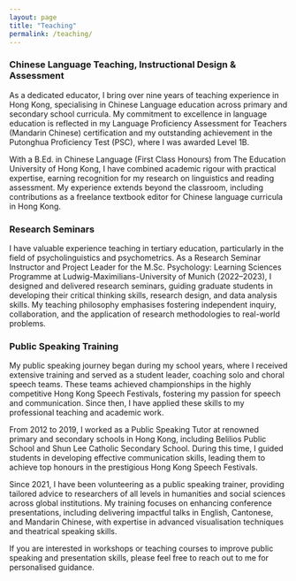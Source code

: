 ```yaml
---
layout: page
title: "Teaching"
permalink: /teaching/
---
```


### Chinese Language Teaching, Instructional Design & Assessment
As a dedicated educator, I bring over nine years of teaching experience in Hong Kong, specialising in Chinese Language education across primary and secondary school curricula. My commitment to excellence in language education is reflected in my Language Proficiency Assessment for Teachers (Mandarin Chinese) certification and my outstanding achievement in the Putonghua Proficiency Test (PSC), where I was awarded Level 1B.

With a B.Ed. in Chinese Language (First Class Honours) from The Education University of Hong Kong, I have combined academic rigour with practical expertise, earning recognition for my research on linguistics and reading assessment. My experience extends beyond the classroom, including contributions as a freelance textbook editor for Chinese language curricula in Hong Kong.

### Research Seminars
I have valuable experience teaching in tertiary education, particularly in the field of psycholinguistics and psychometrics. As a Research Seminar Instructor and Project Leader for the M.Sc. Psychology: Learning Sciences Programme at Ludwig-Maximilians-University of Munich (2022–2023), I designed and delivered research seminars, guiding graduate students in developing their critical thinking skills, research design, and data analysis skills. My teaching philosophy emphasises fostering independent inquiry, collaboration, and the application of research methodologies to real-world problems.

### Public Speaking Training
My public speaking journey began during my school years, where I received extensive training and served as a student leader, coaching solo and choral speech teams. These teams achieved championships in the highly competitive Hong Kong Speech Festivals, fostering my passion for speech and communication. Since then, I have applied these skills to my professional teaching and academic work.

From 2012 to 2019, I worked as a Public Speaking Tutor at renowned primary and secondary schools in Hong Kong, including Belilios Public School and Shun Lee Catholic Secondary School. During this time, I guided students in developing effective communication skills, leading them to achieve top honours in the prestigious Hong Kong Speech Festivals.

Since 2021, I have been volunteering as a public speaking trainer, providing tailored advice to researchers of all levels in humanities and social sciences across global institutions. My training focuses on enhancing conference presentations, including delivering impactful talks in English, Cantonese, and Mandarin Chinese, with expertise in advanced visualisation techniques and theatrical speaking skills.

If you are interested in workshops or teaching courses to improve public speaking and presentation skills, please feel free to reach out to me for personalised guidance.

